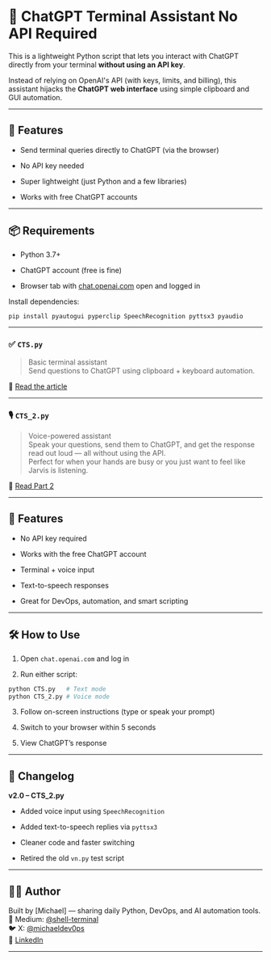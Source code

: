 # 🧠 ChatGPT Terminal Assistant No API Required

This is a lightweight Python script that lets you interact with ChatGPT directly from your terminal **without using an API key**.

Instead of relying on OpenAI's API (with keys, limits, and billing), this assistant hijacks the **ChatGPT web interface** using simple clipboard and GUI automation.

---

## 🚀 Features

- Send terminal queries directly to ChatGPT (via the browser)
    
- No API key needed
    
- Super lightweight (just Python and a few libraries)
    
- Works with free ChatGPT accounts
    

---

## 📦 Requirements

- Python 3.7+
    
- ChatGPT account (free is fine)
    
- Browser tab with [chat.openai.com](https://chat.openai.com/) open and logged in
    

Install dependencies:

```bash
pip install pyautogui pyperclip SpeechRecognition pyttsx3 pyaudio
```

---

### ✅ `CTS.py`

> Basic terminal assistant  
> Send questions to ChatGPT using clipboard + keyboard automation.

📰 [Read the article](https://medium.com/python-in-plain-english/build-a-chatgpt-terminal-assistant-with-python-no-api-required-e52b91953d38)

---

### 🎙️ `CTS_2.py`

> Voice-powered assistant  
> Speak your questions, send them to ChatGPT, and get the response read out loud — all without using the API.  
> Perfect for when your hands are busy or you just want to feel like Jarvis is listening.

📰 [Read Part 2](https://chatgpt.com/c/comingsoon)

---

## 🧠 Features

- No API key required
    
- Works with the free ChatGPT account
    
- Terminal + voice input
    
- Text-to-speech responses
    
- Great for DevOps, automation, and smart scripting
    

---

## 🛠️ How to Use

1. Open `chat.openai.com` and log in
    
2. Run either script:
    

```bash
python CTS.py   # Text mode  
python CTS_2.py # Voice mode  
```

3. Follow on-screen instructions (type or speak your prompt)
    
4. Switch to your browser within 5 seconds
    
5. View ChatGPT’s response
    

---

## 📜 Changelog

**v2.0 – CTS_2.py**

- Added voice input using `SpeechRecognition`
    
- Added text-to-speech replies via `pyttsx3`
    
- Cleaner code and faster switching
    
- Retired the old `vn.py` test script
    

---

## 🧑‍💻 Author

Built by [Michael] — sharing daily Python, DevOps, and AI automation tools.  
📰 Medium: [@shell-terminal](https://medium.com/@shell-terminal)  
🐦 X: [@michaeldev0ps](https://twitter.com/michaeldev0ps)  
🔗 [LinkedIn](https://www.linkedin.com/in/michaeldev0ps/)

---

